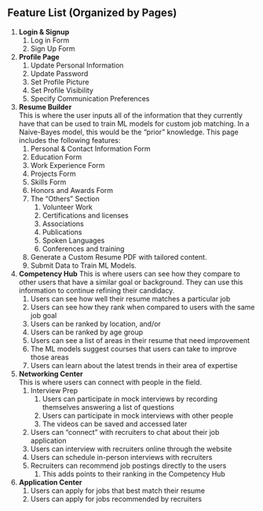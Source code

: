 ## Feature List (Organized by Pages)
1. **Login & Signup**
    1. Log in Form
    2. Sign Up Form
2. **Profile Page**
    1. Update Personal Information
    2. Update Password
    3. Set Profile Picture
    4. Set Profile Visibility
    5. Specify Communication Preferences
3. **Resume Builder**  
This is where the user inputs all of the information that they currently have that can be used to train ML models for custom job matching. In a Naive-Bayes model, this would be the “prior” knowledge. This page includes the following features:
    1. Personal & Contact Information Form
    2. Education Form
    3. Work Experience Form
    4. Projects Form
    5. Skills Form
    6. Honors and Awards Form
    7. The “Others” Section
        1. Volunteer Work
        2. Certifications and licenses
        3. Associations
        4. Publications
        5. Spoken Languages
        6. Conferences and training
    8. Generate a Custom Resume PDF with tailored content.
    9. Submit Data to Train ML Models.
4. **Competency Hub**
This is where users can see how they compare to other users that have a similar goal or background. They can use this information to continue refining their candidacy.
    1. Users can see how well their resume matches a particular job 
    2. Users can see how they rank when compared to users with the same job goal
    3. Users can be ranked by location, and/or
    4. Users can be ranked by age group
    5. Users can see a list of areas in their resume that need improvement
    6. The ML models suggest courses that users can take to improve those areas
    7. Users can learn about the latest trends in their area of expertise
5. **Networking Center**  
This is where users can connect with people in the field.
    1. Interview Prep
        1. Users can participate in mock interviews by recording themselves answering a list of questions
        2. Users can participate in mock interviews with other people
        3. The videos can be saved and accessed later
    2. Users can “connect” with recruiters to chat about their job application
    3. Users can interview with recruiters online through the website
    4. Users can schedule in-person interviews with recruiters
    5. Recruiters can recommend job postings directly to the users
        1. This adds points to their ranking in the Competency Hub
6. **Application Center**
    1. Users can apply for jobs that best match their resume
    2. Users can apply for jobs recommended by recruiters
